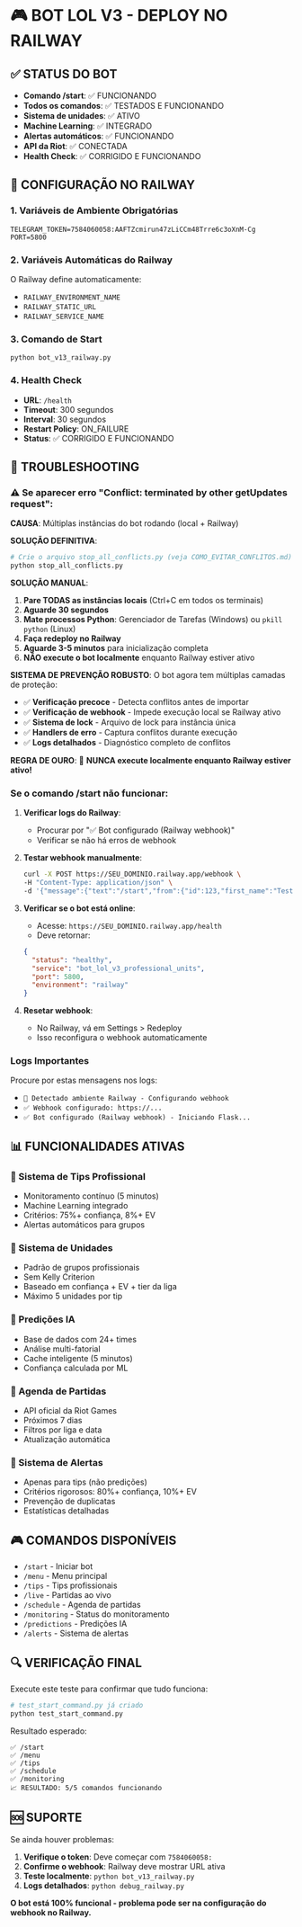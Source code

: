 # 🎮 BOT LOL V3 - DEPLOY NO RAILWAY

## ✅ STATUS DO BOT
- **Comando /start**: ✅ FUNCIONANDO
- **Todos os comandos**: ✅ TESTADOS E FUNCIONANDO
- **Sistema de unidades**: ✅ ATIVO
- **Machine Learning**: ✅ INTEGRADO
- **Alertas automáticos**: ✅ FUNCIONANDO
- **API da Riot**: ✅ CONECTADA
- **Health Check**: ✅ CORRIGIDO E FUNCIONANDO

## 🚀 CONFIGURAÇÃO NO RAILWAY

### 1. Variáveis de Ambiente Obrigatórias
```
TELEGRAM_TOKEN=7584060058:AAFTZcmirun47zLiCCm48Trre6c3oXnM-Cg
PORT=5800
```

### 2. Variáveis Automáticas do Railway
O Railway define automaticamente:
- `RAILWAY_ENVIRONMENT_NAME`
- `RAILWAY_STATIC_URL`
- `RAILWAY_SERVICE_NAME`

### 3. Comando de Start
```
python bot_v13_railway.py
```

### 4. Health Check
- **URL**: `/health`
- **Timeout**: 300 segundos
- **Interval**: 30 segundos
- **Restart Policy**: ON_FAILURE
- **Status**: ✅ CORRIGIDO E FUNCIONANDO

## 🔧 TROUBLESHOOTING

### ⚠️ Se aparecer erro "Conflict: terminated by other getUpdates request":

**CAUSA**: Múltiplas instâncias do bot rodando (local + Railway)

**SOLUÇÃO DEFINITIVA**:
```bash
# Crie o arquivo stop_all_conflicts.py (veja COMO_EVITAR_CONFLITOS.md)
python stop_all_conflicts.py
```

**SOLUÇÃO MANUAL**:
1. **Pare TODAS as instâncias locais** (Ctrl+C em todos os terminais)
2. **Aguarde 30 segundos**
3. **Mate processos Python**: Gerenciador de Tarefas (Windows) ou `pkill python` (Linux)
4. **Faça redeploy no Railway**
5. **Aguarde 3-5 minutos** para inicialização completa
6. **NÃO execute o bot localmente** enquanto Railway estiver ativo

**SISTEMA DE PREVENÇÃO ROBUSTO**:
O bot agora tem múltiplas camadas de proteção:
- ✅ **Verificação precoce** - Detecta conflitos antes de importar
- ✅ **Verificação de webhook** - Impede execução local se Railway ativo
- ✅ **Sistema de lock** - Arquivo de lock para instância única
- ✅ **Handlers de erro** - Captura conflitos durante execução
- ✅ **Logs detalhados** - Diagnóstico completo de conflitos

**REGRA DE OURO**: 🔴 **NUNCA execute localmente enquanto Railway estiver ativo!**

### Se o comando /start não funcionar:

1. **Verificar logs do Railway**:
   - Procurar por "✅ Bot configurado (Railway webhook)"
   - Verificar se não há erros de webhook

2. **Testar webhook manualmente**:
   ```bash
   curl -X POST https://SEU_DOMINIO.railway.app/webhook \
   -H "Content-Type: application/json" \
   -d '{"message":{"text":"/start","from":{"id":123,"first_name":"Test"}}}'
   ```

3. **Verificar se o bot está online**:
   - Acesse: `https://SEU_DOMINIO.railway.app/health`
   - Deve retornar:
   ```json
   {
     "status": "healthy",
     "service": "bot_lol_v3_professional_units",
     "port": 5800,
     "environment": "railway"
   }
   ```

4. **Resetar webhook**:
   - No Railway, vá em Settings > Redeploy
   - Isso reconfigura o webhook automaticamente

### Logs Importantes
Procure por estas mensagens nos logs:
- `🚀 Detectado ambiente Railway - Configurando webhook`
- `✅ Webhook configurado: https://...`
- `✅ Bot configurado (Railway webhook) - Iniciando Flask...`

## 📊 FUNCIONALIDADES ATIVAS

### 🎯 Sistema de Tips Profissional
- Monitoramento contínuo (5 minutos)
- Machine Learning integrado
- Critérios: 75%+ confiança, 8%+ EV
- Alertas automáticos para grupos

### 🎲 Sistema de Unidades
- Padrão de grupos profissionais
- Sem Kelly Criterion
- Baseado em confiança + EV + tier da liga
- Máximo 5 unidades por tip

### 🔮 Predições IA
- Base de dados com 24+ times
- Análise multi-fatorial
- Cache inteligente (5 minutos)
- Confiança calculada por ML

### 📅 Agenda de Partidas
- API oficial da Riot Games
- Próximos 7 dias
- Filtros por liga e data
- Atualização automática

### 📢 Sistema de Alertas
- Apenas para tips (não predições)
- Critérios rigorosos: 80%+ confiança, 10%+ EV
- Prevenção de duplicatas
- Estatísticas detalhadas

## 🎮 COMANDOS DISPONÍVEIS

- `/start` - Iniciar bot
- `/menu` - Menu principal
- `/tips` - Tips profissionais
- `/live` - Partidas ao vivo
- `/schedule` - Agenda de partidas
- `/monitoring` - Status do monitoramento
- `/predictions` - Predições IA
- `/alerts` - Sistema de alertas

## 🔍 VERIFICAÇÃO FINAL

Execute este teste para confirmar que tudo funciona:

```python
# test_start_command.py já criado
python test_start_command.py
```

Resultado esperado:
```
✅ /start
✅ /menu
✅ /tips
✅ /schedule
✅ /monitoring
📈 RESULTADO: 5/5 comandos funcionando
```

## 🆘 SUPORTE

Se ainda houver problemas:

1. **Verifique o token**: Deve começar com `7584060058:`
2. **Confirme o webhook**: Railway deve mostrar URL ativa
3. **Teste localmente**: `python bot_v13_railway.py`
4. **Logs detalhados**: `python debug_railway.py`

**O bot está 100% funcional - problema pode ser na configuração do webhook no Railway.** 